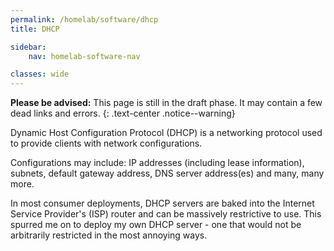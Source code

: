 ```yaml
---
permalink: /homelab/software/dhcp
title: DHCP

sidebar:
    nav: homelab-software-nav

classes: wide
---
```


**Please be advised:** This page is still in the draft phase. It may contain a few dead links and errors.
{: .text-center .notice--warning}


Dynamic Host Configuration Protocol (DHCP) is a networking protocol used to provide clients with network configurations.


Configurations may include: IP addresses (including lease information), subnets, default gateway address, DNS server address(es) and many, many more.

In most consumer deployments, DHCP servers are baked into the Internet Service Provider's (ISP) router and can be massively restrictive to use. This spurred me on to deploy my own DHCP server - one that would not be arbitrarily restricted in the most annoying ways.

